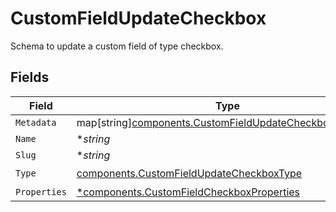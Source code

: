 # CustomFieldUpdateCheckbox

Schema to update a custom field of type checkbox.


## Fields

| Field                                                                                                                   | Type                                                                                                                    | Required                                                                                                                | Description                                                                                                             |
| ----------------------------------------------------------------------------------------------------------------------- | ----------------------------------------------------------------------------------------------------------------------- | ----------------------------------------------------------------------------------------------------------------------- | ----------------------------------------------------------------------------------------------------------------------- |
| `Metadata`                                                                                                              | map[string][components.CustomFieldUpdateCheckboxMetadata](../../models/components/customfieldupdatecheckboxmetadata.md) | :heavy_minus_sign:                                                                                                      | N/A                                                                                                                     |
| `Name`                                                                                                                  | **string*                                                                                                               | :heavy_minus_sign:                                                                                                      | N/A                                                                                                                     |
| `Slug`                                                                                                                  | **string*                                                                                                               | :heavy_minus_sign:                                                                                                      | N/A                                                                                                                     |
| `Type`                                                                                                                  | [components.CustomFieldUpdateCheckboxType](../../models/components/customfieldupdatecheckboxtype.md)                    | :heavy_check_mark:                                                                                                      | N/A                                                                                                                     |
| `Properties`                                                                                                            | [*components.CustomFieldCheckboxProperties](../../models/components/customfieldcheckboxproperties.md)                   | :heavy_minus_sign:                                                                                                      | N/A                                                                                                                     |